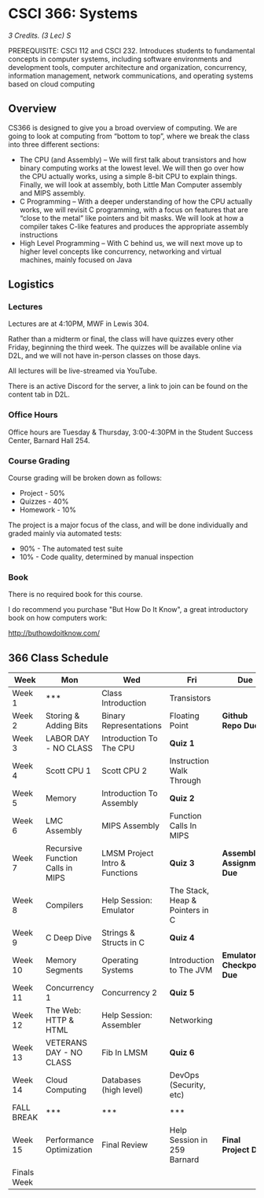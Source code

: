 # CSCI 366: Systems

_3 Credits. (3 Lec) S_

PREREQUISITE: CSCI 112 and CSCI 232. Introduces students to fundamental concepts in computer systems, including software
environments and development tools, computer architecture and organization, concurrency, information management, network
communications, and operating systems based on cloud computing

## Overview

CS366 is designed to give you a broad overview of computing. We are going to look at computing from “bottom to top”,
where we break the class into three different sections:

* The CPU (and Assembly) – We will first talk about transistors and how binary computing works at the lowest level. We
  will then go over how the CPU actually works, using a simple 8-bit CPU to explain things. Finally, we will look at
  assembly, both Little Man Computer assembly and MIPS assembly.
* C Programming – With a deeper understanding of how the CPU actually works, we will revisit C programming, with a focus
  on features that are “close to the metal” like pointers and bit masks. We will look at how a compiler takes C-like
  features and produces the appropriate assembly instructions
* High Level Programming – With C behind us, we will next move up to higher level concepts like concurrency, networking
  and virtual machines, mainly focused on Java

## Logistics

### Lectures

Lectures are at 4:10PM, MWF in Lewis 304.

Rather than a midterm or final, the class will have quizzes every other Friday, beginning the third
week. The quizzes will be available online via D2L, and we will not have in-person classes on those days.

All lectures will be live-streamed via YouTube.

There is an active Discord for the server, a link to join can be found on the content tab in D2L.

### Office Hours

Office hours are Tuesday & Thursday, 3:00-4:30PM in the Student Success Center, Barnard Hall 254.

### Course Grading

Course grading will be broken down as follows:

* Project - 50%
* Quizzes - 40%
* Homework - 10%

The project is a major focus of the class, and will be done individually and graded mainly via
automated tests:

* 90% - The automated test suite
* 10% - Code quality, determined by manual inspection

### Book

There is no required book for this course.

I do recommend you purchase "But How Do It Know", a great introductory book on how computers work:

http://buthowdoitknow.com/

## 366 Class Schedule

| Week        | Mon                              | Wed                            | Fri                             | Due                         |
|-------------|----------------------------------|--------------------------------|---------------------------------|-----------------------------|
| Week 1      | ***                              | Class Introduction             | Transistors                     |                             |
| Week 2      | Storing & Adding Bits            | Binary Representations         | Floating Point                  | **Github Repo Due**         |
| Week 3      | LABOR DAY - NO CLASS             | Introduction To The CPU        | **Quiz 1**                      |                             |
| Week 4      | Scott CPU 1                      | Scott CPU 2                    | Instruction Walk Through        |                             |
| Week 5      | Memory                           | Introduction To Assembly       | **Quiz 2**                      |                             |                             
| Week 6      | LMC Assembly                     | MIPS Assembly                  | Function Calls In MIPS          |                             |
| Week 7      | Recursive Function Calls in MIPS | LMSM Project Intro & Functions | **Quiz 3**                      | **Assembly Assignment Due** |
| Week 8      | Compilers                        | Help Session: Emulator         | The Stack, Heap & Pointers in C |                             |
| Week 9      | C Deep Dive                      | Strings & Structs in C         | **Quiz 4**                      |                             |
| Week 10     | Memory Segments                  | Operating Systems              | Introduction to The JVM         | **Emulator Checkpoint Due** |
| Week 11     | Concurrency 1                    | Concurrency 2                  | **Quiz 5**                      |                             |
| Week 12     | The Web: HTTP & HTML             | Help Session: Assembler        | Networking                      |                             |
| Week 13     | VETERANS DAY - NO CLASS          | Fib In LMSM                    | **Quiz 6**                      |                             |
| Week 14     | Cloud Computing                  | Databases (high level)         | DevOps (Security, etc)          |                             |
| FALL BREAK  | ***                              | ***                            | ***                             |                             |
| Week 15     | Performance Optimization         | Final Review                   | Help Session in 259 Barnard     | **Final Project Due**       |
| Finals Week |                                  |                                |                                 |                             |


